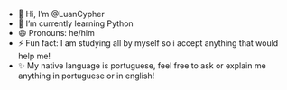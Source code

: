 - 👋 Hi, I’m @LuanCypher
- 🌱 I’m currently learning Python 
- 😄 Pronouns: he/him
- ⚡ Fun fact: I am studying all by myself so i accept anything that would help me!
- ✨ My native language is portuguese, feel free to ask or explain me anything in portuguese or in english!

<!---
LuanCypher/LuanCypher is a ✨ special ✨ repository because its `README.md` (this file) appears on your GitHub profile.
You can click the Preview link to take a look at your changes.
--->

